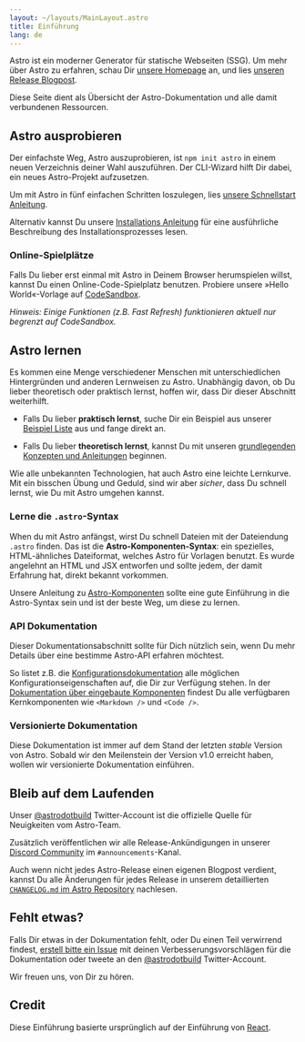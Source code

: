 ```yaml
---
layout: ~/layouts/MainLayout.astro
title: Einführung
lang: de
---
```


Astro ist ein moderner Generator für statische Webseiten (SSG). Um mehr über Astro zu erfahren, schau Dir [unsere Homepage](https://astro.build/) an, und lies [unseren Release Blogpost](https://astro.build/blog/introducing-astro).

Diese Seite dient als Übersicht der Astro-Dokumentation und alle damit verbundenen Ressourcen.

## Astro ausprobieren

Der einfachste Weg, Astro auszuprobieren, ist `npm init astro` in einem neuen Verzeichnis deiner Wahl auszuführen. Der CLI-Wizard hilft Dir dabei, ein neues Astro-Projekt aufzusetzen.

Um mit Astro in fünf einfachen Schritten loszulegen, lies [unsere Schnellstart Anleitung](/de/quick-start).

Alternativ kannst Du unsere [Installations Anleitung](/de/installation) für eine ausführliche Beschreibung des Installationsprozesses lesen.

### Online-Spielplätze

Falls Du lieber erst einmal mit Astro in Deinem Browser herumspielen willst, kannst Du einen Online-Code-Spielplatz benutzen. Probiere unsere »Hello World«-Vorlage auf [CodeSandbox](https://codesandbox.io/s/astro-template-hugb3).

_Hinweis: Einige Funktionen (z.B. Fast Refresh) funktionieren aktuell nur begrenzt auf CodeSandbox._

## Astro lernen

Es kommen eine Menge verschiedener Menschen mit unterschiedlichen Hintergründen und anderen Lernweisen zu Astro. Unabhängig davon, ob Du lieber theoretisch oder praktisch lernst, hoffen wir, dass Dir dieser Abschnitt weiterhilft.

- Falls Du lieber **praktisch lernst**, suche Dir ein Beispiel aus unserer [Beispiel Liste](https://github.com/withastro/astro/tree/main/examples) aus und fange direkt an.

- Falls Du lieber **theoretisch lernst**, kannst Du mit unseren [grundlegenden Konzepten und Anleitungen](/core-concepts/project-structure) beginnen.

Wie alle unbekannten Technologien, hat auch Astro eine leichte Lernkurve. Mit ein bisschen Übung und Geduld, sind wir aber _sicher_, dass Du schnell lernst, wie Du mit Astro umgehen kannst.

### Lerne die `.astro`-Syntax

When du mit Astro anfängst, wirst Du schnell Dateien mit der Dateiendung `.astro` finden. Das ist die **Astro-Komponenten-Syntax**: ein spezielles, HTML-ähnliches Dateiformat, welches Astro für Vorlagen benutzt. Es wurde angelehnt an HTML und JSX entworfen und sollte jedem, der damit Erfahrung hat, direkt bekannt vorkommen.

Unsere Anleitung zu [Astro-Komponenten](/core-concepts/astro-components) sollte eine gute Einführung in die Astro-Syntax sein und ist der beste Weg, um diese zu lernen.

### API Dokumentation

Dieser Dokumentationsabschnitt sollte für Dich nützlich sein, wenn Du mehr Details über eine bestimme Astro-API erfahren möchtest.

So listet z.B. die [Konfigurationsdokumentation](/reference/configuration-reference) alle möglichen Konfigurationseigenschaften auf, die Dir zur Verfügung stehen. In der [Dokumentation über eingebaute Komponenten](/reference/builtin-components) findest Du alle verfügbaren Kernkomponenten wie `<Markdown />` und `<Code />`.

### Versionierte Dokumentation

Diese Dokumentation ist immer auf dem Stand der letzten _stable_ Version von Astro. Sobald wir den Meilenstein der Version v1.0 erreicht haben, wollen wir versionierte Dokumentation einführen.

## Bleib auf dem Laufenden

Unser [@astrodotbuild](https://twitter.com/astrodotbuild) Twitter-Account ist die offizielle Quelle für Neuigkeiten vom Astro-Team.

Zusätzlich veröffentlichen wir alle Release-Ankündigungen in unserer [Discord Community](https://astro.build/chat) im `#announcements`-Kanal.

Auch wenn nicht jedes Astro-Release einen eigenen Blogpost verdient, kannst Du alle Änderungen für jedes Release in unserem detaillierten [`CHANGELOG.md` im Astro Repository](https://github.com/withastro/astro/blob/main/packages/astro/CHANGELOG.md) nachlesen.

## Fehlt etwas?

Falls Dir etwas in der Dokumentation fehlt, oder Du einen Teil verwirrend findest, [erstell bitte ein Issue](https://github.com/withastro/astro/issues/new/choose) mit deinen Verbesserungsvorschlägen für die Dokumentation oder tweete an den [@astrodotbuild](https://twitter.com/astrodotbuild) Twitter-Account.

Wir freuen uns, von Dir zu hören.

## Credit

Diese Einführung basierte ursprünglich auf der Einführung von [React](https://reactjs.org/).
